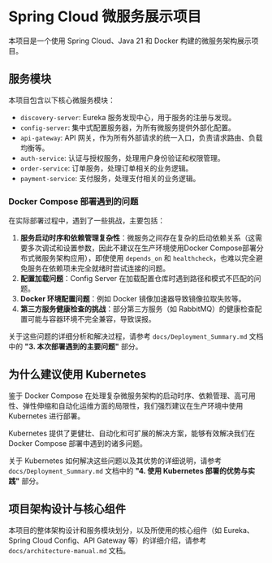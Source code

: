 # Spring Cloud 微服务展示项目

本项目是一个使用 Spring Cloud、Java 21 和 Docker 构建的微服务架构展示项目。

## 服务模块

本项目包含以下核心微服务模块：

*   `discovery-server`: Eureka 服务发现中心，用于服务的注册与发现。
*   `config-server`: 集中式配置服务器，为所有微服务提供外部化配置。
*   `api-gateway`: API 网关，作为所有外部请求的统一入口，负责请求路由、负载均衡等。
*   `auth-service`: 认证与授权服务，处理用户身份验证和权限管理。
*   `order-service`: 订单服务，处理订单相关的业务逻辑。
*   `payment-service`: 支付服务，处理支付相关的业务逻辑。

### Docker Compose 部署遇到的问题

在实际部署过程中，遇到了一些挑战，主要包括：

1.  **服务启动时序和依赖管理复杂性**：微服务之间存在复杂的启动依赖关系（这需要多次调试和设置参数，因此不建议在生产环境使用Docker Compose部署分布式微服务架构应用），即使使用 `depends_on` 和 `healthcheck`，也难以完全避免服务在依赖项未完全就绪时尝试连接的问题。
2.  **配置加载问题**：Config Server 在加载配置仓库时遇到路径和模式不匹配的问题。
3.  **Docker 环境配置问题**：例如 Docker 镜像加速器导致镜像拉取失败等。
4.  **第三方服务健康检查的挑战**：部分第三方服务（如 RabbitMQ）的健康检查配置可能与容器环境不完全兼容，导致误报。

关于这些问题的详细分析和解决过程，请参考 `docs/Deployment_Summary.md` 文档中的 **"3. 本次部署遇到的主要问题"** 部分。

## 为什么建议使用 Kubernetes

鉴于 Docker Compose 在处理复杂微服务架构的启动时序、依赖管理、高可用性、弹性伸缩和自动化运维方面的局限性，我们强烈建议在生产环境中使用 Kubernetes 进行部署。

Kubernetes 提供了更健壮、自动化和可扩展的解决方案，能够有效解决我们在 Docker Compose 部署中遇到的诸多问题。

关于 Kubernetes 如何解决这些问题以及其优势的详细说明，请参考 `docs/Deployment_Summary.md` 文档中的 **"4. 使用 Kubernetes 部署的优势与实践"** 部分。

## 项目架构设计与核心组件

本项目的整体架构设计和服务模块划分，以及所使用的核心组件（如 Eureka、Spring Cloud Config、API Gateway 等）的详细介绍，请参考 `docs/architecture-manual.md` 文档。

